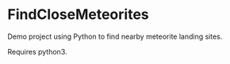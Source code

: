 # FindCloseMeteorites
Demo project using Python to find nearby meteorite landing sites.

Requires python3.
